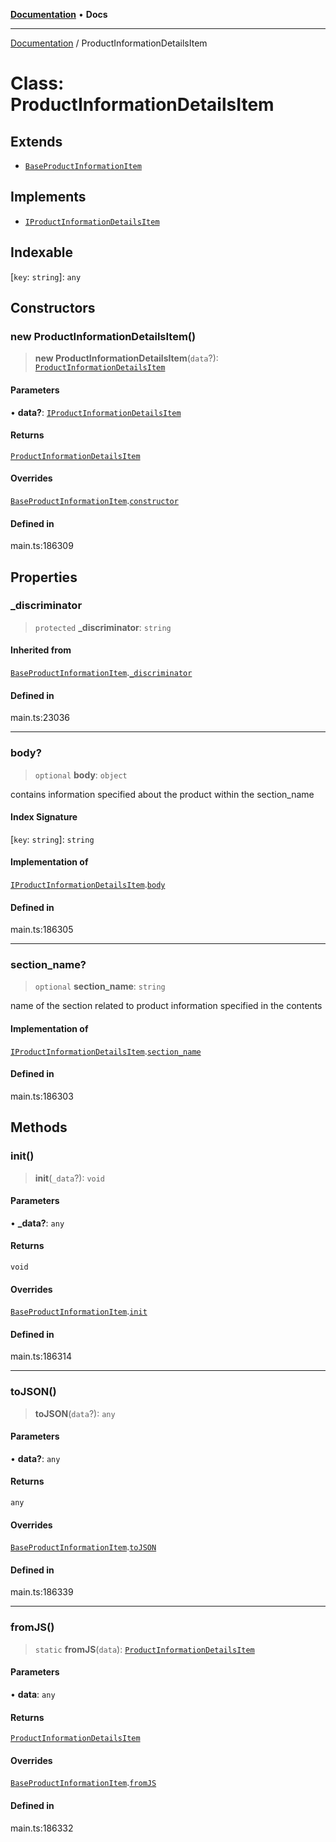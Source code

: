 [**Documentation**](../README.md) • **Docs**

***

[Documentation](../README.md) / ProductInformationDetailsItem

# Class: ProductInformationDetailsItem

## Extends

- [`BaseProductInformationItem`](BaseProductInformationItem.md)

## Implements

- [`IProductInformationDetailsItem`](../interfaces/IProductInformationDetailsItem.md)

## Indexable

 \[`key`: `string`\]: `any`

## Constructors

### new ProductInformationDetailsItem()

> **new ProductInformationDetailsItem**(`data`?): [`ProductInformationDetailsItem`](ProductInformationDetailsItem.md)

#### Parameters

• **data?**: [`IProductInformationDetailsItem`](../interfaces/IProductInformationDetailsItem.md)

#### Returns

[`ProductInformationDetailsItem`](ProductInformationDetailsItem.md)

#### Overrides

[`BaseProductInformationItem`](BaseProductInformationItem.md).[`constructor`](BaseProductInformationItem.md#constructors)

#### Defined in

main.ts:186309

## Properties

### \_discriminator

> `protected` **\_discriminator**: `string`

#### Inherited from

[`BaseProductInformationItem`](BaseProductInformationItem.md).[`_discriminator`](BaseProductInformationItem.md#_discriminator)

#### Defined in

main.ts:23036

***

### body?

> `optional` **body**: `object`

contains information specified about the product within the section_name

#### Index Signature

 \[`key`: `string`\]: `string`

#### Implementation of

[`IProductInformationDetailsItem`](../interfaces/IProductInformationDetailsItem.md).[`body`](../interfaces/IProductInformationDetailsItem.md#body)

#### Defined in

main.ts:186305

***

### section\_name?

> `optional` **section\_name**: `string`

name of the section related to product information specified in the contents

#### Implementation of

[`IProductInformationDetailsItem`](../interfaces/IProductInformationDetailsItem.md).[`section_name`](../interfaces/IProductInformationDetailsItem.md#section_name)

#### Defined in

main.ts:186303

## Methods

### init()

> **init**(`_data`?): `void`

#### Parameters

• **\_data?**: `any`

#### Returns

`void`

#### Overrides

[`BaseProductInformationItem`](BaseProductInformationItem.md).[`init`](BaseProductInformationItem.md#init)

#### Defined in

main.ts:186314

***

### toJSON()

> **toJSON**(`data`?): `any`

#### Parameters

• **data?**: `any`

#### Returns

`any`

#### Overrides

[`BaseProductInformationItem`](BaseProductInformationItem.md).[`toJSON`](BaseProductInformationItem.md#tojson)

#### Defined in

main.ts:186339

***

### fromJS()

> `static` **fromJS**(`data`): [`ProductInformationDetailsItem`](ProductInformationDetailsItem.md)

#### Parameters

• **data**: `any`

#### Returns

[`ProductInformationDetailsItem`](ProductInformationDetailsItem.md)

#### Overrides

[`BaseProductInformationItem`](BaseProductInformationItem.md).[`fromJS`](BaseProductInformationItem.md#fromjs)

#### Defined in

main.ts:186332
